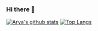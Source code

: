 ### Hi there 👋

<!--
**lemonlinger/lemonlinger** is a ✨ _special_ ✨ repository because its `README.md` (this file) appears on your GitHub profile.

Here are some ideas to get you started:

- 🔭 I’m currently working on ...
- 🌱 I’m currently learning ...
- 👯 I’m looking to collaborate on ...
- 🤔 I’m looking for help with ...
- 💬 Ask me about ...
- 📫 How to reach me: ...
- 😄 Pronouns: ...
- ⚡ Fun fact: ...
-->
  
[![Arya's github stats](https://github-readme-stats.vercel.app/api?username=lemonlinger&show_icons=true&theme=merko)](https://github.com/Aryagm/github-readme-stats)
[![Top Langs](https://github-readme-stats.vercel.app/api/top-langs/?username=lemonlinger&layout=compact&theme=merko)](https://github.com/Aryagm/github-readme-stats)
